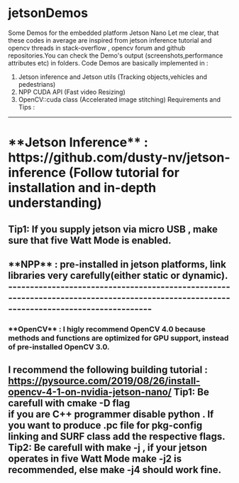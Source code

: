 # jetsonDemos
Some Demos for the embedded platform Jetson Nano 
Let me clear, that these codes in average are inspired from jetson inference tutorial and opencv threads in stack-overflow , opencv forum and github repositories.You can check the  Demo's output (screenshots,performance attributes etc) in  folders.
Code Demos are basically implemented in : 
  1. Jetson inference and Jetson utils (Tracking objects,vehicles and pedestrians)
  2. NPP CUDA API (Fast video Resizing)
  3. OpenCV::cuda class (Accelerated image stitching)
Requirements and Tips  : 
 ---------------------------------------------------------------------------------------------------------------------------------------
 <h1>**Jetson Inference** : https://github.com/dusty-nv/jetson-inference (Follow tutorial for installation and in-depth understanding)

  Tip1:  If you supply jetson via micro USB , make sure that five Watt Mode is enabled.
 ---------------------------------------------------------------------------------------------------------------------------------------
 <h2>**NPP** : pre-installed in jetson platforms, link libraries very carefully(either static or dynamic).
 ---------------------------------------------------------------------------------------------------------------------------------------
 <h3>**OpenCV** : I higly recommend OpenCV 4.0 because methods and functions are optimized for GPU support, instead of pre-installed OpenCV 3.0.
 
 I recommend the following building tutorial : https://pysource.com/2019/08/26/install-opencv-4-1-on-nvidia-jetson-nano/
 Tip1:  Be carefull with cmake -D flag  
 if you are C++ programmer disable python . If you want to produce .pc file for pkg-config linking and SURF class add the respective  flags. 
 Tip2:  Be carefull with make -j , if your jetson operates in five Watt Mode make -j2  is recommended, else make -j4 should work fine.
------------------------------------------------------------------------------------------------------------------------------
